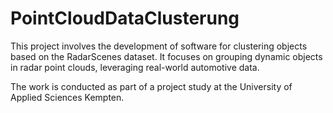 # PointCloudDataClusterung


This project involves the development of software for clustering objects based on the RadarScenes dataset. It focuses on grouping dynamic objects in radar point clouds, leveraging real-world automotive data.

The work is conducted as part of a project study at the University of Applied Sciences Kempten.
